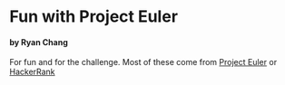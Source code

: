 # Fun with Project Euler
#### by Ryan Chang

For fun and for the challenge. Most of these come from [Project Euler](https://projecteuler.net/archives) or [HackerRank](https://www.hackerrank.com/)
